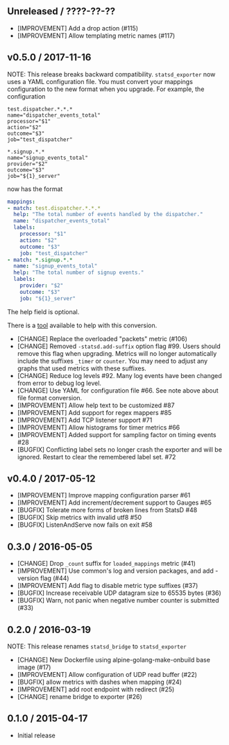 ## Unreleased / ????-??-??

* [IMPROVEMENT] Add a drop action (#115)
* [IMPROVEMENT] Allow templating metric names (#117)

## v0.5.0 / 2017-11-16

NOTE: This release breaks backward compatibility. `statsd_exporter` now uses
a YAML configuration file. You must convert your mappings configuration to
the new format when you upgrade. For example, the configuration

```
test.dispatcher.*.*.*
name="dispatcher_events_total"
processor="$1"
action="$2"
outcome="$3"
job="test_dispatcher"

*.signup.*.*
name="signup_events_total"
provider="$2"
outcome="$3"
job="${1}_server"
```

now has the format

```yaml
mappings:
- match: test.dispatcher.*.*.*
  help: "The total number of events handled by the dispatcher."
  name: "dispatcher_events_total"
  labels:
    processor: "$1"
    action: "$2"
    outcome: "$3"
    job: "test_dispatcher"
- match: *.signup.*.*
  name: "signup_events_total"
  help: "The total number of signup events."
  labels:
    provider: "$2"
    outcome: "$3"
    job: "${1}_server"
```

The help field is optional.

There is a [tool](https://github.com/bakins/statsd-exporter-convert) available to help with this conversion.

* [CHANGE] Replace the overloaded "packets" metric (#106)
* [CHANGE] Removed `-statsd.add-suffix` option flag #99. Users should remove
  this flag when upgrading.  Metrics will no longer automatically include the
  suffixes `_timer`  or `counter`. You may need to adjust any graphs that used
  metrics with these suffixes.
* [CHANGE] Reduce log levels #92. Many log events have been changed from error
  to debug log level.
* [CHANGE] Use YAML for configuration file #66. See note above about file format
  conversion.
* [IMPROVEMENT] Allow help text to be customized #87
* [IMPROVEMENT] Add support for regex mappers #85
* [IMPROVEMENT] Add TCP listener support #71
* [IMPROVEMENT] Allow histograms for timer metrics #66
* [IMPROVEMENT] Added support for sampling factor on timing events #28
* [BUGFIX] Conflicting label sets no longer crash the exporter and will be
  ignored. Restart to clear the remembered label set. #72

## v0.4.0 / 2017-05-12

* [IMPROVEMENT] Improve mapping configuration parser #61
* [IMPROVEMENT] Add increment/decrement support to Gauges #65
* [BUGFIX] Tolerate more forms of broken lines from StatsD #48
* [BUGFIX] Skip metrics with invalid utf8 #50
* [BUGFIX] ListenAndServe now fails on exit #58

## 0.3.0 / 2016-05-05

* [CHANGE] Drop `_count` suffix for `loaded_mappings` metric (#41)
* [IMPROVEMENT] Use common's log and version packages, and add -version flag (#44)
* [IMPROVEMENT] Add flag to disable metric type suffixes (#37)
* [BUGFIX] Increase receivable UDP datagram size to 65535 bytes (#36)
* [BUGFIX] Warn, not panic when negative number counter is submitted (#33)

## 0.2.0 / 2016-03-19

NOTE: This release renames `statsd_bridge` to `statsd_exporter`

* [CHANGE] New Dockerfile using alpine-golang-make-onbuild base image (#17)
* [IMPROVEMENT] Allow configuration of UDP read buffer (#22)
* [BUGFIX] allow metrics with dashes when mapping (#24)
* [IMPROVEMENT] add root endpoint with redirect (#25)
* [CHANGE] rename bridge to exporter (#26)


## 0.1.0 / 2015-04-17

* Initial release
